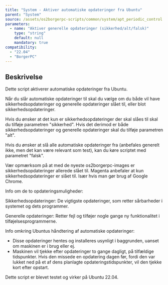 ```yaml
---
title: "System - Aktiver automatiske opdateringer fra Ubuntu"
parent: "System"
source: /assets/os2borgerpc-scripts/common/system/apt_periodic_control.sh
parameters:
  - name: "Aktiver generelle opdateringer (sikkerhed/alt/falsk)"
    type: "string"
    default: null
    mandatory: true
compatibility: 
  - "22.04"
  - "BorgerPC"
---
```


## Beskrivelse
Dette script aktiverer automatiske opdateringer fra Ubuntu.

Når du slår automatiske opdateringer til skal du vælge om du både vil have sikkerhedsopdateringer og generelle opdateringer slået til, eller blot sikkerhedsopdateringer.

Hvis du ønsker at det kun er sikkerhedsopdateringer der skal slåes til skal du tilføje parametren "sikkerhed". Hvis det derimod er både sikkerhedsopdateringer og generelle opdateringer skal du tilføje parametren "alt".

Hvis du ønsker at slå alle automatiske opdateringer fra (anbefales generelt ikke, men det kan være relevant som test), kan du køre scriptet med parametret "falsk".

Vær opmærksom på at med de nyeste os2borgerpc-images er sikkerhedsopdateringer allerede slået til.
Magenta anbefaler at kun sikkerhedsopdateringer er slået til. Især hvis man gør brug af Google Chrome.

Info om de to opdateringsmuligheder:

Sikkerhedsopdateringer:
De vigtigste opdateringer, som retter sårbarheder i systemet og dets programmer.

Generelle opdateringer:
Retter fejl og tilføjer nogle gange ny funktionalitet i tilføjelsesprogrammerne.

Info omkring Ubuntus håndtering af automatiske opdateringer:
- Disse opdateringer hentes og installeres usynligt i baggrunden, uanset om maskinen er i brug eller ej.
- Maskinen vil tjekke efter opdateringer to gange dagligt, på tilfældige tidspunkter.
Hvis den missede en opdatering dagen før, fordi den var lukket ned på et af dens planlagte opdateringstidspunkter, vil den tjekke kort efter opstart.

Dette script er blevet testet og virker på Ubuntu 22.04.